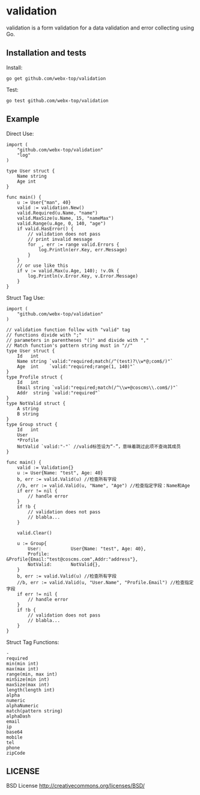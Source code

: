 validation
==============

validation is a form validation for a data validation and error collecting using Go.

## Installation and tests

Install:

	go get github.com/webx-top/validation

Test:

	go test github.com/webx-top/validation

## Example

Direct Use:

	import (
		"github.com/webx-top/validation"
		"log"
	)

	type User struct {
		Name string
		Age int
	}

	func main() {
		u := User{"man", 40}
		valid := validation.New()
		valid.Required(u.Name, "name")
		valid.MaxSize(u.Name, 15, "nameMax")
		valid.Range(u.Age, 0, 140, "age")
		if valid.HasError() {
			// validation does not pass
			// print invalid message
			for _, err := range valid.Errors {
				log.Println(err.Key, err.Message)
			}
		}
		// or use like this
		if v := valid.Max(u.Age, 140); !v.Ok {
			log.Println(v.Error.Key, v.Error.Message)
		}
	}

Struct Tag Use:

	import (
		"github.com/webx-top/validation"
	)

	// validation function follow with "valid" tag
	// functions divide with ";"
	// parameters in parentheses "()" and divide with ","
	// Match function's pattern string must in "//"
	type User struct {
		Id   int
		Name string `valid:"required;match(/^(test)?\\w*@;com$/)"`
		Age  int    `valid:"required;range(1, 140)"`
	}
	type Profile struct {
		Id   int
		Email string `valid:"required;match(/^\\w+@coscms\\.com$/)"`
		Addr  string `valid:"required"`
	}
	type NotValid struct {
		A string
		B string
	}
	type Group struct {
		Id   int
		User
		*Profile
		NotValid `valid:"-"` //valid标签设为“-”，意味着跳过此项不查询其成员
	}

	func main() {
		valid := Validation{}
		u := User{Name: "test", Age: 40}
		b, err := valid.Valid(u) //检查所有字段
		//b, err := valid.Valid(u, "Name", "Age") //检查指定字段：Name和Age
		if err != nil {
			// handle error
		}
		if !b {
			// validation does not pass
			// blabla...
		}

		valid.Clear()

		u := Group{
			User:           User{Name: "test", Age: 40},
			Profile:        &Profile{Email:"test@coscms.com",Addr:"address"},
			NotValid:       NotValid{},
		}
		b, err := valid.Valid(u) //检查所有字段
		//b, err := valid.Valid(u, "User.Name", "Profile.Email") //检查指定字段
		if err != nil {
			// handle error
		}
		if !b {
			// validation does not pass
			// blabla...
		}
	}

Struct Tag Functions:

	-
	required
	min(min int)
	max(max int)
	range(min, max int)
	minSize(min int)
	maxSize(max int)
	length(length int)
	alpha
	numeric
	alphaNumeric
	match(pattern string)
	alphaDash
	email
	ip
	base64
	mobile
	tel
	phone
	zipCode


## LICENSE

BSD License http://creativecommons.org/licenses/BSD/
